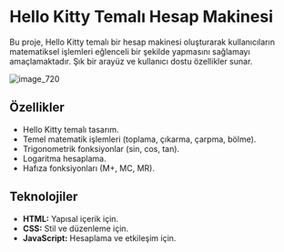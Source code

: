 # Hello Kitty Temalı Hesap Makinesi

Bu proje, Hello Kitty temalı bir hesap makinesi oluşturarak kullanıcıların matematiksel işlemleri eğlenceli bir şekilde yapmasını sağlamayı amaçlamaktadır. Şık bir arayüz ve kullanıcı dostu özellikler sunar.

![image_720](https://github.com/user-attachments/assets/e684f6b1-b7ef-43d3-9398-6a09aff4f71b)

## Özellikler

- Hello Kitty temalı tasarım.
- Temel matematik işlemleri (toplama, çıkarma, çarpma, bölme).
- Trigonometrik fonksiyonlar (sin, cos, tan).
- Logaritma hesaplama.
- Hafıza fonksiyonları (M+, MC, MR).

## Teknolojiler

- **HTML:** Yapısal içerik için.
- **CSS:** Stil ve düzenleme için.
- **JavaScript:** Hesaplama ve etkileşim için.


